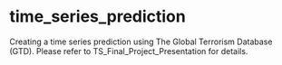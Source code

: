 # time_series_prediction
Creating a time series prediction using The Global Terrorism Database (GTD). Please refer to TS_Final_Project_Presentation for details. 
